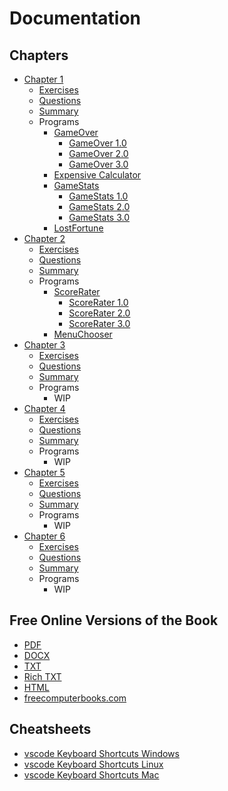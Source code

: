 # Documentation

## Chapters
- [Chapter 1](Chapter1/)
    - [Exercises](Chapter1/Exercises/)
    - [Questions](Chapter1/Questions/)
    - [Summary](Chapter1/Summary/)
    - Programs 
        - [GameOver](Chapter1/GameOver/)
            - [GameOver 1.0](Chapter1/GameOver/GameOver1.0/)
            - [GameOver 2.0](Chapter1/GameOver/GameOver2.0/)
            - [GameOver 3.0](Chapter1/GameOver/GameOver3.0/)
        - [Expensive Calculator](Chapter1/ExpensiveCalculator/)
        - [GameStats](Chapter1/GameStats/)
            - [GameStats 1.0](Chapter1/GameStats/GameStats1.0/)
            - [GameStats 2.0](Chapter1/GameStats/GameStats2.0/)
            - [GameStats 3.0](Chapter1/GameStats/GameStats3.0/)
        - [LostFortune](Chapter1/LostFortune/)
- [Chapter 2](Chapter2/)
    - [Exercises](Chapter2/Exercises/)
    - [Questions](Chapter2/Questions/)
    - [Summary](Chapter2/Summary/)
    - Programs 
        - [ScoreRater](Chapter2/ScoreRater/)
            - [ScoreRater 1.0](Chapter2/ScoreRater/ScoreRater1.0/)
            - [ScoreRater 2.0](Chapter2/ScoreRater/ScoreRater2.0/)
            - [ScoreRater 3.0](Chapter2/ScoreRater/ScoreRater3.0/)
        - [MenuChooser](Chapter2/MenuChooser/) 
- [Chapter 3](Chapter3/)
    - [Exercises](Chapter13/Exercises/)
    - [Questions](Chapter3/Questions/)
    - [Summary](Chapter3/Summary/)
    - Programs
        - WIP 
- [Chapter 4](Chapter4/)
    - [Exercises](Chapter4/Exercises/)
    - [Questions](Chapter4/Questions/)
    - [Summary](Chapter4/Summary/) 
    - Programs
        - WIP
- [Chapter 5](Chapter5/)
    - [Exercises](Chapter5/Exercises/)
    - [Questions](Chapter5/Questions/)
    - [Summary](Chapter5/Summary/)
    - Programs
        - WIP 
- [Chapter 6](Chapter6/)
    - [Exercises](Chapter6/Exercises/)
    - [Questions](Chapter6/Questions/)
    - [Summary](Chapter6/Summary/)
    - Programs
        - WIP

## Free Online Versions of the Book
- [PDF](Beginning_Cpp_Through_Game_Programming.pdf)
- [DOCX](Beginning_Cpp_Through_Game_Programming.docx)
- [TXT](Beginning_Cpp_Through_Game_Programming.txt)
- [Rich TXT](Beginning_Cpp_Through_Game_Programming.rtf)
- [HTML](web/Beginning_Cpp_Through_Game_Programming.html)
- [freecomputerbooks.com](http://freecomputerbooks.com/Beginning-Cpp-Through-Game-Programming.html)

## Cheatsheets
- [vscode Keyboard Shortcuts Windows](keyboard-shortcuts-vscode-linux.pdf)
- [vscode Keyboard Shortcuts Linux](keyboard-shortcuts-vscode-windows.pdf)
- [vscode Keyboard Shortcuts Mac](keyboard-shortcuts-vscode-macos.pdf)
